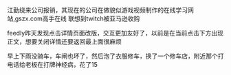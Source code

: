 江勤绕来公司报销，其现在的公司在做貌似游戏视频制作的在线学习网站,gszx.com高手在线
联想到twitch被亚马逊收购

feedly昨天发现点击详情页面改版，交互更加友好了，以前是在当前点击下方出现正文，想要关闭详情还要返回最上面很麻烦

早上下雨没骑车，车闸也坏了，然后泡了衣服修车，换了一个修车店，附近那个打电话给老板在打牌神经病，花了15

